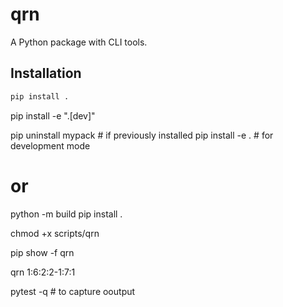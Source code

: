 # qrn

A Python package with CLI tools.

## Installation

```bash
pip install .
```

pip install -e ".[dev]"

pip uninstall mypack  # if previously installed
pip install -e .  # for development mode
# or
python -m build
pip install .


chmod +x scripts/qrn


pip show -f qrn  


qrn 1:6:2:2-1:7:1 



pytest -q   # to capture ooutput